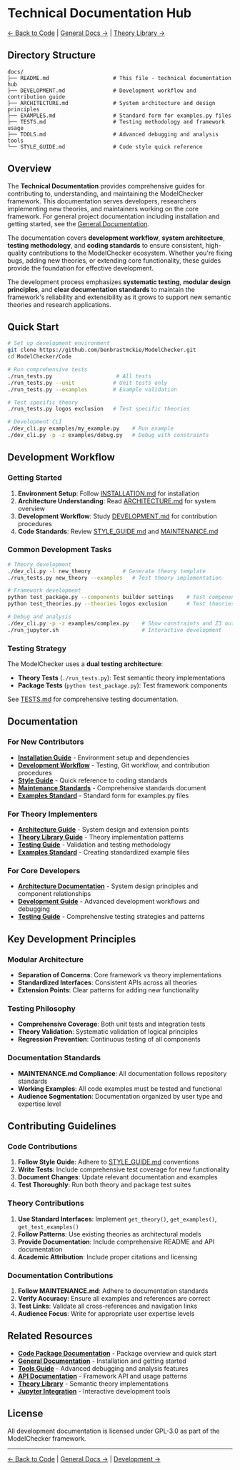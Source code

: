 # Technical Documentation Hub

[← Back to Code](../README.md) | [General Docs →](../../Docs/README.md) | [Theory Library →](../src/model_checker/theory_lib/README.md)

## Directory Structure

```
docs/
├── README.md                    # This file - technical documentation hub
├── DEVELOPMENT.md               # Development workflow and contribution guide
├── ARCHITECTURE.md              # System architecture and design principles
├── EXAMPLES.md                  # Standard form for examples.py files
├── TESTS.md                     # Testing methodology and framework usage
├── TOOLS.md                     # Advanced debugging and analysis tools
└── STYLE_GUIDE.md               # Code style quick reference
```

## Overview

The **Technical Documentation** provides comprehensive guides for contributing to, understanding, and maintaining the ModelChecker framework. This documentation serves developers, researchers implementing new theories, and maintainers working on the core framework. For general project documentation including installation and getting started, see the [General Documentation](../../Docs/README.md).

The documentation covers **development workflow**, **system architecture**, **testing methodology**, and **coding standards** to ensure consistent, high-quality contributions to the ModelChecker ecosystem. Whether you're fixing bugs, adding new theories, or extending core functionality, these guides provide the foundation for effective development.

The development process emphasizes **systematic testing**, **modular design principles**, and **clear documentation standards** to maintain the framework's reliability and extensibility as it grows to support new semantic theories and research applications.

## Quick Start

```bash
# Set up development environment
git clone https://github.com/benbrastmckie/ModelChecker.git
cd ModelChecker/Code

# Run comprehensive tests
./run_tests.py                    # All tests
./run_tests.py --unit            # Unit tests only
./run_tests.py --examples        # Example validation

# Test specific theory
./run_tests.py logos exclusion   # Test specific theories

# Development CLI
./dev_cli.py examples/my_example.py    # Run example
./dev_cli.py -p -z examples/debug.py   # Debug with constraints
```

## Development Workflow

### Getting Started

1. **Environment Setup**: Follow [INSTALLATION.md](../../Docs/INSTALLATION.md) for installation
2. **Architecture Understanding**: Read [ARCHITECTURE.md](ARCHITECTURE.md) for system overview
3. **Development Workflow**: Study [DEVELOPMENT.md](DEVELOPMENT.md) for contribution procedures
4. **Code Standards**: Review [STYLE_GUIDE.md](STYLE_GUIDE.md) and [MAINTENANCE.md](../MAINTENANCE.md)

### Common Development Tasks

```bash
# Theory development
./dev_cli.py -l new_theory          # Generate theory template
./run_tests.py new_theory --examples   # Test theory implementation

# Framework development
python test_package.py --components builder settings    # Test components
python test_theories.py --theories logos exclusion      # Test theories

# Debug and analysis
./dev_cli.py -p -z examples/complex.py    # Show constraints and Z3 output
./run_jupyter.sh                          # Interactive development
```

### Testing Strategy

The ModelChecker uses a **dual testing architecture**:

- **Theory Tests** (`./run_tests.py`): Test semantic theory implementations
- **Package Tests** (`python test_package.py`): Test framework components

See [TESTS.md](TESTS.md) for comprehensive testing documentation.

## Documentation

### For New Contributors

- **[Installation Guide](../../Docs/INSTALLATION.md)** - Environment setup and dependencies
- **[Development Workflow](DEVELOPMENT.md)** - Testing, Git workflow, and contribution procedures
- **[Style Guide](STYLE_GUIDE.md)** - Quick reference to coding standards
- **[Maintenance Standards](../MAINTENANCE.md)** - Comprehensive standards document
- **[Examples Standard](EXAMPLES.md)** - Standard form for examples.py files

### For Theory Implementers

- **[Architecture Guide](ARCHITECTURE.md)** - System design and extension points
- **[Theory Library Guide](../src/model_checker/theory_lib/README.md)** - Theory implementation patterns
- **[Testing Guide](TESTS.md)** - Validation and testing methodology
- **[Examples Standard](EXAMPLES.md)** - Creating standardized example files

### For Core Developers

- **[Architecture Documentation](ARCHITECTURE.md)** - System design principles and component relationships
- **[Development Guide](DEVELOPMENT.md)** - Advanced development workflows and debugging
- **[Testing Guide](TESTS.md)** - Comprehensive testing strategies and patterns

## Key Development Principles

### Modular Architecture

- **Separation of Concerns**: Core framework vs theory implementations
- **Standardized Interfaces**: Consistent APIs across all theories
- **Extension Points**: Clear patterns for adding new functionality

### Testing Philosophy

- **Comprehensive Coverage**: Both unit tests and integration tests
- **Theory Validation**: Systematic validation of logical principles
- **Regression Prevention**: Continuous testing of all components

### Documentation Standards

- **MAINTENANCE.md Compliance**: All documentation follows repository standards
- **Working Examples**: All code examples must be tested and functional
- **Audience Segmentation**: Documentation organized by user type and expertise level

## Contributing Guidelines

### Code Contributions

1. **Follow Style Guide**: Adhere to [STYLE_GUIDE.md](STYLE_GUIDE.md) conventions
2. **Write Tests**: Include comprehensive test coverage for new functionality
3. **Document Changes**: Update relevant documentation and examples
4. **Test Thoroughly**: Run both theory and package test suites

### Theory Contributions

1. **Use Standard Interfaces**: Implement `get_theory()`, `get_examples()`, `get_test_examples()`
2. **Follow Patterns**: Use existing theories as architectural models
3. **Provide Documentation**: Include comprehensive README and API documentation
4. **Academic Attribution**: Include proper citations and licensing

### Documentation Contributions

1. **Follow MAINTENANCE.md**: Adhere to documentation standards
2. **Verify Accuracy**: Ensure all examples and references are correct
3. **Test Links**: Validate all cross-references and navigation links
4. **Audience Focus**: Write for appropriate user expertise levels

## Related Resources

- **[Code Package Documentation](../README.md)** - Package overview and quick start
- **[General Documentation](../../Docs/README.md)** - Installation and getting started
- **[Tools Guide](TOOLS.md)** - Advanced debugging and analysis features
- **[API Documentation](../src/model_checker/README.md)** - Framework API and usage patterns
- **[Theory Library](../src/model_checker/theory_lib/README.md)** - Semantic theory implementations
- **[Jupyter Integration](../src/model_checker/jupyter/README.md)** - Interactive development tools

## License

All development documentation is licensed under GPL-3.0 as part of the ModelChecker framework.

---

[← Back to Code](../README.md) | [General Docs →](../../Docs/README.md) | [Development →](DEVELOPMENT.md)
